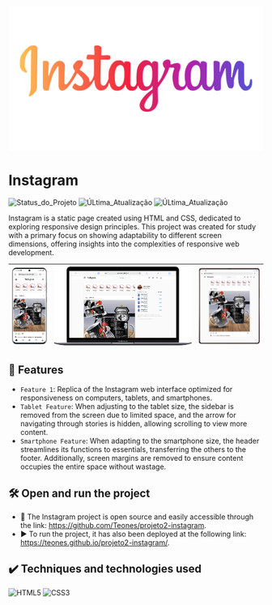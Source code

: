 <img src="Imagens/logo do instagram_9.png" alt="logo" style="width: 300;"/>

<h1>Instagram</h1>

![Status_do_Projeto](https://img.shields.io/badge/status-concluded-green
)
![ÚLtima_Atualização](https://img.shields.io/badge/create-january_/_2022-blue
)
![ÚLtima_Atualização](https://img.shields.io/badge/version-december_/_2023-red
)

Instagram is a static page created using HTML and CSS, dedicated to exploring responsive design principles. This project was created for study with a primary focus on showing adaptability to different screen dimensions, offering insights into the complexities of responsive web development.

|<img src="Imagens/mobile (4).png" alt="Imagem 1" width="230" style="border: none;"/> | <img src="Imagens/mobile (2).png" alt="Imagem 2" width="900" style="border: none;"/> | <img src="Imagens/mobile (3).png" alt="Imagem 2" width="400" style="border: none;"/> |
|:-:|:-:|:-:|


## 🔨 Features

- `Feature 1`: Replica of the Instagram web interface optimized for responsiveness on computers, tablets, and smartphones.
- `Tablet Feature`: When adjusting to the tablet size, the sidebar is removed from the screen due to limited space, and the arrow for navigating through stories is hidden, allowing scrolling to view more content.
- `Smartphone Feature`: When adapting to the smartphone size, the header streamlines its functions to essentials, transferring the others to the footer. Additionally, screen margins are removed to ensure content occupies the entire space without wastage.


## 🛠️ Open and run the project

- 📁 The Instagram project is open source and easily accessible through the link: https://github.com/Teones/projeto2-instagram.
- ▶️ To run the project, it has also been deployed at the following link: https://teones.github.io/projeto2-instagram/.

## ✔️ Techniques and technologies used
![HTML5](https://img.shields.io/badge/html5-%23E34F26.svg?style=flat&logo=html5&logoColor=white)
![CSS3](https://img.shields.io/badge/css3-%231572B6.svg?style=flat&logo=css3&logoColor=white)